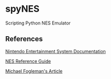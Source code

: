 # spyNES
Scripting Python NES Emulator

## References
[Nintendo Entertainment System Documentation](http://nesdev.com/NESDoc.pdf)

[NES Reference Guide](http://wiki.nesdev.com/w/index.php/NES_reference_guide)

[Michael Fogleman's Article](https://medium.com/@fogleman/i-made-an-nes-emulator-here-s-what-i-learned-about-the-original-nintendo-2e078c9b28fe#.yq70wsds3)
